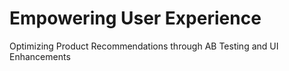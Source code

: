 # Empowering User Experience
Optimizing Product Recommendations through AB Testing and UI Enhancements
